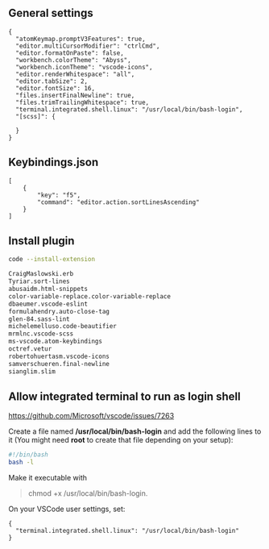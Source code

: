 ## General settings
```
{
  "atomKeymap.promptV3Features": true,
  "editor.multiCursorModifier": "ctrlCmd",
  "editor.formatOnPaste": false,
  "workbench.colorTheme": "Abyss",
  "workbench.iconTheme": "vscode-icons",
  "editor.renderWhitespace": "all",
  "editor.tabSize": 2,
  "editor.fontSize": 16,
  "files.insertFinalNewline": true,
  "files.trimTrailingWhitespace": true,
  "terminal.integrated.shell.linux": "/usr/local/bin/bash-login",
  "[scss]": {

  }
}
```

## Keybindings.json
```
[
    {
        "key": "f5",
        "command": "editor.action.sortLinesAscending"
    }
]
```

## Install plugin

```.bash
code --install-extension

CraigMaslowski.erb
Tyriar.sort-lines
abusaidm.html-snippets
color-variable-replace.color-variable-replace
dbaeumer.vscode-eslint
formulahendry.auto-close-tag
glen-84.sass-lint
michelemelluso.code-beautifier
mrmlnc.vscode-scss
ms-vscode.atom-keybindings
octref.vetur
robertohuertasm.vscode-icons
samverschueren.final-newline
sianglim.slim
```

## Allow integrated terminal to run as login shell

https://github.com/Microsoft/vscode/issues/7263

Create a file named **/usr/local/bin/bash-login** and add the following lines to it (You might need **root** to create that file depending on your setup):

```.bash
#!/bin/bash
bash -l
```

Make it executable with 
> chmod +x /usr/local/bin/bash-login.

On your VSCode user settings, set:
```vscode
{
  "terminal.integrated.shell.linux": "/usr/local/bin/bash-login"
}
```
